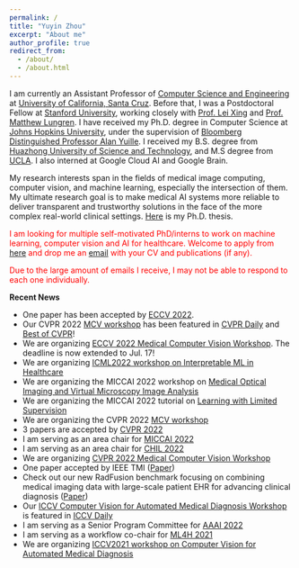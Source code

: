 ```yaml
---
permalink: /
title: "Yuyin Zhou"
excerpt: "About me"
author_profile: true
redirect_from: 
  - /about/
  - /about.html
---
```


I am currently an Assistant Professor of [Computer Science and Engineering](https://engineering.ucsc.edu/departments/computer-science-and-engineering) at [University of California, Santa Cruz](https://www.ucsc.edu/). Before that, I was a Postdoctoral Fellow at [Stanford University](https://www.stanford.edu/), working closely with [Prof. Lei Xing](https://med.stanford.edu/xinglab.html) and [Prof. Matthew Lungren](https://profiles.stanford.edu/matthew-lungren). I have received my Ph.D. degree in Computer Science at [Johns Hopkins University](https://www.jhu.edu/), under the supervision of [Bloomberg Distinguished Professor Alan Yuille](http://www.cs.jhu.edu/~ayuille/). I received my B.S. degree from [Huazhong University of Science and Technology](https://en.wikipedia.org/wiki/Huazhong_University_of_Science_and_Technology), and M.S degree from [UCLA](https://www.ucla.edu/). I also interned at Google Cloud AI and Google Brain. 

My research interests span in the fields of medical image computing, computer vision, and machine learning, especially the intersection of them. My ultimate research goal is to make medical AI systems more reliable to deliver transparent and trustworthy solutions in the face of the more complex real-world clinical settings. [Here](https://yuyinzhou.github.io/yuyin_zhou_dissertation.pdf) is my Ph.D. thesis.

<span style="color: red;">I am looking for multiple self-motivated PhD/interns to work on machine learning, computer vision and AI for healthcare. Welcome to apply from [here](https://grad.soe.ucsc.edu/admissions) and drop me an [email](mailto:yzhou284@ucsc.edu) with your CV and publications (if any). </span>

<span style="color: red;">Due to the large amount of emails I receive, I may not be able to respond to each one individually. </span>

**Recent News**
- One paper has been accepted by [ECCV 2022](https://eccv2022.ecva.net/).
- Our CVPR 2022 [MCV workshop](https://sites.google.com/view/cvprmcv22/) has been featured in [CVPR Daily](https://www.rsipvision.com/CVPR2022-Tuesday/16/) and [Best of CVPR](https://www.rsipvision.com/ComputerVisionNews-2022July/36/)!
- We are organizing [ECCV 2022 Medical Computer Vision Workshop](https://mcv-workshop.github.io/). The deadline is now extended to Jul. 17!
- We are organizing [ICML2022 workshop on Interpretable ML in Healthcare](https://sites.google.com/view/imlh2022/)
- We are organizing the MICCAI 2022 workshop on [Medical Optical Imaging and Virtual Microscopy Image Analysis](https://sites.google.com/view/movi2022/)
- We are organizing the MICCAI 2022 tutorial on [Learning with Limited Supervision](https://sites.google.com/view/miccai2022tutoriallwls/)
- We are organizing the CVPR 2022 [MCV workshop](https://sites.google.com/view/cvprmcv22/)
- 3 papers are accepted by [CVPR 2022](https://cvpr2022.thecvf.com/)
- I am serving as an area chair for [MICCAI 2022](http://www.miccai.org/)
- I am serving as an area chair for [CHIL 2022](https://www.chilconference.org/)
- We are organizing [CVPR 2022 Medical Computer Vision Workshop](https://sites.google.com/view/cvprmcv22/)
- One paper accepted by IEEE TMI ([Paper](https://arxiv.org/pdf/2201.00942.pdf))
- Check out our new RadFusion benchmark focusing on combining medical imaging data with large-scale patient EHR for advancing
clinical diagnosis ([Paper](https://arxiv.org/pdf/2111.11665.pdf))
- Our [ICCV Computer Vision for Automated Medical Diagnosis Workshop](https://sites.google.com/view/CVAMD2021/) is featured in [ICCV Daily](https://www.rsipvision.com/ICCV2021-Tuesday/16/)
- I am serving as a Senior Program Committee for [AAAI 2022](https://aaai.org/Conferences/AAAI-22/)
- I am serving as a workflow co-chair for [ML4H 2021](https://ml4health.github.io/2021/)
- We are organizing [ICCV2021 workshop on Computer Vision for Automated Medical Diagnosis](https://sites.google.com/view/CVAMD2021/)
